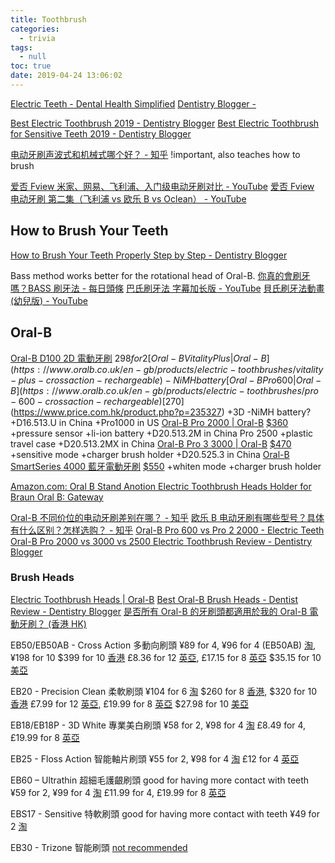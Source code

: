 ```yaml
---
title: Toothbrush
categories:
  - trivia
tags:
  - null
toc: true
date: 2019-04-24 13:06:02
---
```


[Electric Teeth - Dental Health Simplified](https://www.electricteeth.co.uk/)
[Dentistry Blogger -](https://www.dentistryblogger.com/)

[Best Electric Toothbrush 2019 - Dentistry Blogger](https://www.dentistryblogger.com/best-electric-toothbrush/)
[Best Electric Toothbrush for Sensitive Teeth 2019 - Dentistry Blogger](https://www.dentistryblogger.com/best-electric-toothbrush-sensitive-teeth/)

[电动牙刷声波式和机械式哪个好？ - 知乎](https://www.zhihu.com/question/19641783) !important, also teaches how to brush

[爱否 Fview 米家、网易、飞利浦、入门级电动牙刷对比 - YouTube](https://www.youtube.com/watch?v=yUAQyKjO4-I)
[爱否 Fview 电动牙刷 第二集（飞利浦 vs 欧乐 B vs Oclean） - YouTube](https://www.youtube.com/watch?v=bKlO6_Ozog8)

## How to Brush Your Teeth

[How to Brush Your Teeth Properly Step by Step - Dentistry Blogger](https://www.dentistryblogger.com/how-to-brush-your-teeth-properly/)

Bass method works better for the rotational head of Oral-B.
[你真的會刷牙嗎？BASS 刷牙法 - 每日頭條](https://kknews.cc/zh-hk/health/zlq95p.html)
[巴氏刷牙法 字幕加长版 - YouTube](https://www.youtube.com/watch?v=UKbBToTLNSA)
[貝氏刷牙法動畫(幼兒版) - YouTube](https://www.youtube.com/watch?v=Hm8PpwYaT5U)

## Oral-B

[Oral-B D100 2D 電動牙刷](https://www.oralb.com.hk/zh-hk/products/electric-toothbrushes/oralb-d100-electric-toothbrush) $298 for 2
[Oral-B Vitality Plus | Oral-B](https://www.oralb.co.uk/en-gb/products/electric-toothbrushes/vitality-plus-crossaction-rechargeable)-NiMH battery
[Oral-B Pro 600 | Oral-B](https://www.oralb.co.uk/en-gb/products/electric-toothbrushes/pro-600-crossaction-rechargeable) [$270](https://www.price.com.hk/product.php?p=235327) +3D -NiMH battery? +D16.513.U in China +Pro1000 in US
[Oral-B Pro 2000 | Oral-B](https://www.oralb.co.uk/en-gb/products/electric-toothbrushes/pro-2000-crossaction-rechargeable) [\$360](https://www.price.com.hk/product.php?p=312355) +pressure sensor +li-ion battery +D20.513.2M in China
Pro 2500 +plastic travel case +D20.513.2MX in China
[Oral-B Pro 3 3000 | Oral-B](https://www.oralb.co.uk/en-gb/products/electric-toothbrushes/pro-3000-crossaction-rechargeable) [\$470](https://www.price.com.hk/product.php?p=242697) +sensitive mode +charger brush holder +D20.525.3 in China
[Oral-B SmartSeries 4000 藍牙電動牙刷](https://www.oralb.com.hk/zh-hk/products/electric-toothbrushes/oral-b-smartseries-4000-whitening-electric-toothbrush) [\$550](https://www.price.com.hk/product.php?p=206468) +whiten mode +charger brush holder

[Amazon.com: Oral B Stand Anotion Electric Toothbrush Heads Holder for Braun Oral B: Gateway](https://www.amazon.com/dp/B071DJ8WWL)

[Oral-B 不同价位的电动牙刷差别在哪？ - 知乎](https://www.zhihu.com/question/26541917)
[欧乐 B 电动牙刷有哪些型号？具体有什么区别？怎样选购？ - 知乎](https://www.zhihu.com/question/21606827)
[Oral-B Pro 600 vs Pro 2 2000 - Electric Teeth](https://www.electricteeth.co.uk/oral-b-pro-600-vs-pro-2-2000/)
[Oral-B Pro 2000 vs 3000 vs 2500 Electric Toothbrush Review - Dentistry Blogger](https://www.dentistryblogger.com/oral-b-pro-2000-vs-3000/)

### Brush Heads

[Electric Toothbrush Heads | Oral-B](https://oralb.com/en-us/products/compare/replacement-brush-heads)
[Best Oral-B Brush Heads - Dentist Review - Dentistry Blogger](https://www.dentistryblogger.com/oral-b-brush-heads/)
[是否所有 Oral-B 的牙刷頭都適用於我的 Oral-B 電動牙刷？ (香港 HK)](https://pgconsumersupport.secure.force.com/ContactUs/articles/zh_TW/FAQ/%E6%98%AF%E5%90%A6%E6%89%80%E6%9C%89Oral-B%E7%9A%84%E7%89%99%E5%88%B7%E9%A0%AD%E9%83%BD%E9%81%A9%E7%94%A8%E6%96%BC%E6%88%91%E7%9A%84Oral-B%E9%9B%BB%E5%8B%95%E7%89%99%E5%88%B7-%E9%A6%99%E6%B8%AF-HK?l=zh_TW&Brand=Oral-B&Language=Chinese-T&Country=Hong+Kong&fs=Search&pn=1)

EB50/EB50AB - Cross Action 多動向刷頭
¥89 for 4, ¥96 for 4 (EB50AB) [淘](https://item.taobao.com/item.htm?id=45301113940), ¥198 for 10
$399 for 10 [香港](https://www.price.com.hk/product.php?p=390426)
£8.36 for 12 [英亞](https://www.amazon.co.uk/dp/B01K9RBRBE), £17.15 for 8 [英亞](https://www.amazon.co.uk/dp/B077B5GCF8)
$35.15 for 10 [美亞](https://www.amazon.com/dp/B01DOZRZHI)

EB20 - Precision Clean 柔軟刷頭
¥104 for 6 [淘](https://item.taobao.com/item.htm?id=45301113940)
$260 for 8 [香港](https://www.price.com.hk/product.php?p=352253), $320 for 10 [香港](https://www.price.com.hk/product.php?p=295887)
£7.99 for 12 [英亞](https://www.amazon.co.uk/dp/B07GGVNM3M/), £19.99 for 8 [英亞](https://www.amazon.co.uk/dp/B003U9V7NM/)
\$27.98 for 10 [美亞](https://www.amazon.com/dp/B01DOZRZHI)

EB18/EB18P - 3D White 專業美白刷頭
¥58 for 2, ¥98 for 4 [淘](https://item.taobao.com/item.htm?id=45301113940)
£8.49 for 4, £19.99 for 8 [英亞](https://www.amazon.co.uk/dp/B003U9V7P0/)

EB25 - Floss Action 智能軸片刷頭
¥55 for 2, ¥98 for 4 [淘](https://item.taobao.com/item.htm?id=45301113940)
£12 for 4 [英亞](https://www.amazon.co.uk/dp/B003U9V7PK/)

EB60 – Ultrathin 超細毛護齦刷頭 good for having more contact with teeth
¥59 for 2, ¥99 for 4 [淘](https://item.taobao.com/item.htm?id=557614185069)
£11.99 for 4, £19.99 for 8 [英亞](https://www.amazon.co.uk/dp/B072DTPD1X/)

EBS17 - Sensitive 特軟刷頭 good for having more contact with teeth
¥49 for 2 [淘](https://item.taobao.com/item.htm?id=45488132444)

EB30 - Trizone 智能刷頭 [not recommended](https://www.dentistryblogger.com/oral-b-trizone-pro/)
